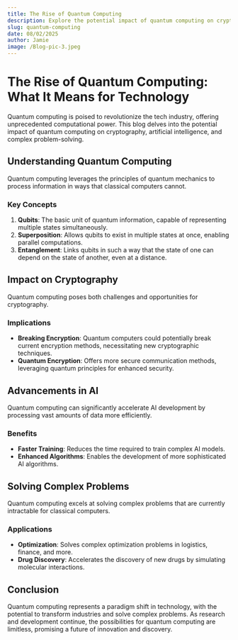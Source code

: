 ```yaml
---
title: The Rise of Quantum Computing
description: Explore the potential impact of quantum computing on cryptography, AI, and complex problem-solving.
slug: quantum-computing
date: 08/02/2025
author: Jamie
image: /Blog-pic-3.jpeg
---
```


# The Rise of Quantum Computing: What It Means for Technology

Quantum computing is poised to revolutionize the tech industry, offering unprecedented computational power. This blog delves into the potential impact of quantum computing on cryptography, artificial intelligence, and complex problem-solving.

## Understanding Quantum Computing

Quantum computing leverages the principles of quantum mechanics to process information in ways that classical computers cannot.

### Key Concepts

1. **Qubits**: The basic unit of quantum information, capable of representing multiple states simultaneously.
2. **Superposition**: Allows qubits to exist in multiple states at once, enabling parallel computations.
3. **Entanglement**: Links qubits in such a way that the state of one can depend on the state of another, even at a distance.

## Impact on Cryptography

Quantum computing poses both challenges and opportunities for cryptography.

### Implications

- **Breaking Encryption**: Quantum computers could potentially break current encryption methods, necessitating new cryptographic techniques.
- **Quantum Encryption**: Offers more secure communication methods, leveraging quantum principles for enhanced security.

## Advancements in AI

Quantum computing can significantly accelerate AI development by processing vast amounts of data more efficiently.

### Benefits

- **Faster Training**: Reduces the time required to train complex AI models.
- **Enhanced Algorithms**: Enables the development of more sophisticated AI algorithms.

## Solving Complex Problems

Quantum computing excels at solving complex problems that are currently intractable for classical computers.

### Applications

- **Optimization**: Solves complex optimization problems in logistics, finance, and more.
- **Drug Discovery**: Accelerates the discovery of new drugs by simulating molecular interactions.

## Conclusion

Quantum computing represents a paradigm shift in technology, with the potential to transform industries and solve complex problems. As research and development continue, the possibilities for quantum computing are limitless, promising a future of innovation and discovery.
